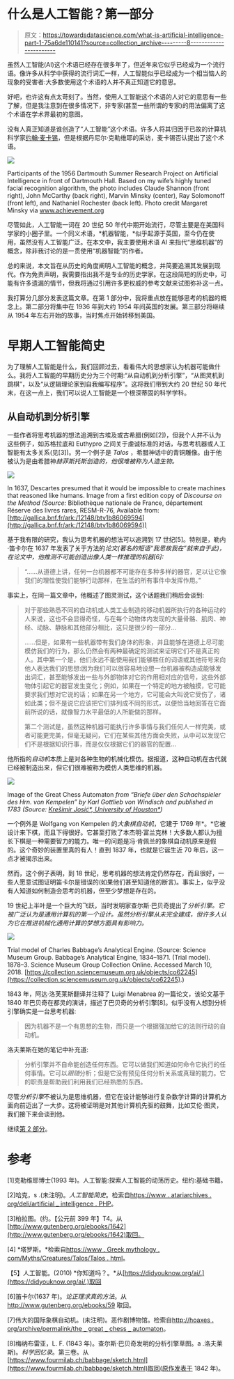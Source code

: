 # 什么是人工智能？第一部分

> 原文：<https://towardsdatascience.com/what-is-artificial-intelligence-part-1-75a6de110141?source=collection_archive---------8----------------------->

虽然人工智能(AI)这个术语已经存在很多年了，但近年来它似乎已经成为一个流行语。像许多从科学中获得的流行词汇一样，人工智能似乎已经成为一个相当恼人的现象的受害者:大多数使用这个术语的人并不真正知道它的意思。

好吧，也许这有点太苛刻了。当然，使用人工智能这个术语的人对它的意思有一些了解，但是我注意到在很多情况下，非专家(甚至一些所谓的专家)的用法偏离了这个术语在学术界最初的意图。

没有人真正知道是谁创造了“人工智能”这个术语。许多人将其归因于已故的计算机科学家[约翰·麦卡锡](http://jmc.stanford.edu/)，但是根据丹尼尔·克勒维耶的采访，麦卡锡否认提出了这个术语。

![](img/a6434e6e2dc3b30aa3edd139860ab93e.png)

Participants of the 1956 Dartmouth Summer Research Project on Artificial Intelligence in front of Dartmouth Hall. Based on my wife’s highly tuned facial recognition algorithm, the photo includes Claude Shannon (front right), John McCarthy (back right), Marvin Minsky (center), Ray Solomonoff (front left), and Nathaniel Rochester (back left). Photo credit Margaret Minsky via www.achievement.org

尽管如此，人工智能一词在 20 世纪 50 年代中期开始流行，尽管主要是在美国科学家的小圈子里。一个同义术语，*机器智能，*似乎起源于英国，至今仍在使用，虽然没有人工智能广泛。在本文中，我主要使用术语 AI 来指代“思维机器”的概念，除非我讨论的是一贯使用“机器智能”的作者。

总的来说，本文旨在从历史的角度阐明人工智能的概念，并简要追溯其发展到现代。作为免责声明，我需要指出我不是专业的历史学家。在这段简短的历史中，可能有许多遗漏的情节，但我将通过引用许多更权威的参考文献来试图弥补这一点。

我打算分几部分发表这篇文章。在第 1 部分中，我将重点放在能够思考的机器的概念上。第二部分将集中在 1936 年到大约 1954 年间英国的发展。第三部分将继续从 1954 年左右开始的故事，当时焦点开始转移到美国。

# 早期人工智能简史

为了理解人工智能是什么，我们回顾过去，看看伟大的思想家认为机器可能做什么。我将人工智能的早期历史分为三个时期:“从自动机到分析引擎”，“从图灵机到跳棋”，以及“从逻辑理论家到自我编写程序”。这将我们带到大约 20 世纪 50 年代末，在这一点上，我们可以说人工智能是一个根深蒂固的科学学科。

## 从自动机到分析引擎

一些作者将思考机器的想法追溯到古埃及或古希腊(例如[2])，但我个人并不认为这些例子，如苏格拉底和 Euthypro 之间关于虔诚标准的对话，与思考机器或人工智能有太多关系(见[3])。另一个例子是 *Talos* ，希腊神话中的青铜雕像。由于他被认为是由希腊神*赫菲斯托斯创造的，他很难被称为人造生物。*

![](img/5f0e40bd0355423747663e1b8d811398.png)

In 1637, Descartes presumed that it would be impossible to create machines that reasoned like humans. Image from a first edition copy of *Discourse on the Method (Source:* Bibliothèque nationale de France, département Réserve des livres rares, RESM-R-76, Available from: [http://gallica.bnf.fr/ark:/12148/btv1b86069594](http://gallica.bnf.fr/ark:/12148/btv1b86069594))

基于我有限的研究，我认为思考机器的想法可以追溯到 17 世纪[5]。特别是，勒内·笛卡尔在 1637 年发表了关于方法的*论文(著名的短语“我思故我在”就来自于此)，在论文中，他推测不可能创造出像人类一样推理的机器[6]:*

> “……从道德上讲，任何一台机器都不可能存在多种多样的器官，足以让它像我们的理性使我们能够行动那样，在生活的所有事件中发挥作用。”

事实上，在同一篇文章中，他概述了图灵测试，这个话题我们稍后会谈到:

> 对于那些熟悉不同的自动机或人类工业制造的移动机器所执行的各种运动的人来说，这也不会显得奇怪，与在每个动物体内发现的大量骨骼、肌肉、神经、动脉、静脉和其他部分相比，这只是很少的一部分…
> 
> ……但是，如果有一些机器带有我们身体的形象，并且能够在道德上尽可能模仿我们的行为，那么仍然会有两种最确定的测试来证明它们不是真正的人。其中第一个是，他们永远不能使用我们能够胜任的词语或其他符号来向他人表达我们的思想:因为我们可以很容易地设想一台机器被构造成能够发出词汇，甚至能够发出一些与外部物体对它的作用相对应的信号，这些外部物体引起它的器官发生变化；例如，如果在一个特定的地方被触摸，它可能要求我们想对它说的话；如果在另一个地方，它可能会大叫说它受伤了，诸如此类；但不是说它应该把它们排列成不同的形式，以便恰当地回答在它面前所说的话，就像智力水平最低的人所能做的那样。
> 
> 第二个测试是，虽然这种机器可能执行许多事情与我们任何人一样完美，或者可能更完美，但毫无疑问，它们在某些其他方面会失败，从中可以发现它们不是根据知识行事，而是仅仅根据它们的器官的配置…

他所指的*自动机*本质上是对各种生物的机械化模仿。据报道，这种自动机在古代就已经被制造出来，但它们很难被称为模仿人类思维的机器。

![](img/b1fbb8b98bbae9cd243134dd83387d25.png)

Image of the Great Chess Automaton *from “*Briefe über den Schachspieler des Hrn. von Kempelen” *by Karl Gottlieb von Windisch and published in 1783 (Source:* [Krešimir Josić*, University of Houston*](https://www.uh.edu/engines/epi2765.htm)*)*

一个例外是 Wolfgang von Kempelen 的*大象棋自动机*，它建于 1769 年*。*它被设计来下棋，而且下得很好。它甚至打败了本杰明·富兰克林！大多数人都认为擅长下棋是一种需要智力的能力。唯一的问题是冯·肯佩兰的象棋自动机原来是假的。这个奇妙的装置里真的有人！直到 1837 年，也就是它诞生近 70 年后，这一点才被揭示出来。

然而，这个例子表明，到 18 世纪，思考机器的想法肯定仍然存在，而且很好，一些人愿意试图证明笛卡尔是错误的(如果他们甚至知道他的断言)。事实上，似乎没有人知道如何制造会思考的机器，但至少梦想是存在的。

19 世纪上半叶是一个巨大的飞跃，当时发明家查尔斯·巴贝奇提出了*分析引擎。它被广泛认为是通用计算机的第一个设计。虽然分析引擎从未完全建成，但许多人认为它在推进机械化通用计算的梦想方面具有影响力。*

![](img/07909b8c36dacd1efaa21bcd3dfa7276.png)

Trial model of Charles Babbage’s Analytical Engine. (Source: Science Museum Group. Babbage’s Analytical Engine, 1834–1871\. (Trial model). 1878–3\. Science Museum Group Collection Online. Accessed March 10, 2018\. [https://collection.sciencemuseum.org.uk/objects/co62245](https://collection.sciencemuseum.org.uk/objects/co62245).)

1843 年，阿达·洛芙莱斯翻译并注释了 Luigi Menabrea 的一篇论文，该论文基于 1840 年巴贝奇在都灵的演讲，描述了巴贝奇的分析引擎[8]。似乎没有人想到分析引擎确实是一台思考机器:

> 因为机器不是一个有思想的生物，而只是一个根据强加给它的法则行动的自动机。

洛夫莱斯在她的笔记中补充道:

> 分析引擎并不自命能创造任何东西。它可以做我们知道如何命令它执行的任何事情。它可以*跟随*分析；但是它没有预见任何分析关系或真理的能力。它的职责是帮助我们利用我们已经熟悉的东西。

尽管*分析引擎*不被认为是思维机器，但它在设计能够进行复杂数学计算的计算机方面向前迈出了一大步。这将被证明是对其他计算机先驱的鼓舞，比如艾伦·图灵，我们接下来会谈到他。

继续[第 2 部分](/what-is-artificial-intelligence-part-2-bad0cb97e330)。

# 参考

[1]克勒维耶博士(1993 年)。人工智能:探索人工智能的动荡历史。纽约:基础书籍。

[2]哈克，s .(未注明)。*人工智能简史*。检索自[https://www . atariarchives . org/deli/artificial _ intelligence . PHP](https://www.atariarchives.org/deli/artificial_intelligence.php)。

[3]柏拉图。(约。【公元前 399 年】T4。从[http://www.gutenberg.org/ebooks/1642](http://www.gutenberg.org/ebooks/1642)取回。

[4] *塔罗斯。*检索自[https://www . Greek mythology . com/Myths/Creatures/Talos/Talos . html](https://www.greekmythology.com/Myths/Creatures/Talos/talos.html)。

【5】人工智能。(2010) *你知道吗？。*从[https://didyouknow.org/ai/.](https://didyouknow.org/ai/.)取回

[6]笛卡尔(1637 年)。*论正理求真的方法*。从 http://www.gutenberg.org/ebooks/59 取回。

[7]伟大的国际象棋自动机。(未注明)。恶作剧博物馆。检索自[http://hoaxes . org/archive/permalink/the _ great _ chess _ automaton](http://hoaxes.org/archive/permalink/the_great_chess_automaton)。

[8]梅纳布雷亚，L. F. (1843 年)。查尔斯·巴贝奇发明的分析引擎草图。a .洛夫莱斯)。*科学回忆录*。第三卷。从[https://www.fourmilab.ch/babbage/sketch.html](https://www.fourmilab.ch/babbage/sketch.html)取回(原作发表于 1842 年)。